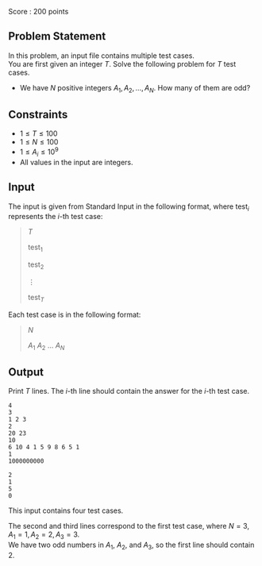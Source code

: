 Score : $200$ points

## Problem Statement

In this problem, an input file contains multiple test cases.<br>
You are first given an integer $T$. Solve the following problem for $T$ test cases.

- We have $N$ positive integers $A_1, A_2, ..., A_N$. How many of them are odd?

## Constraints

- $1 \leq T \leq 100$
- $1 \leq N \leq 100$
- $1 \leq A_i \leq 10^9$
- All values in the input are integers.

## Input

The input is given from Standard Input in the following format, where $\text{test}_i$ represents the $i$-th test case:

> $T$
> 
> $\text{test}_1$
> 
> $\text{test}_2$
> 
> $\vdots$
> 
> $\text{test}_T$

Each test case is in the following format:

> $N$
> 
> $A_1$ $A_2$ $\dots$ $A_N$

## Output

Print $T$ lines. The $i$-th line should contain the answer for the $i$-th test case.

```input1
4
3
1 2 3
2
20 23
10
6 10 4 1 5 9 8 6 5 1
1
1000000000
```

```output1
2
1
5
0
```

This input contains four test cases.

The second and third lines correspond to the first test case, where $N = 3, A_1 = 1, A_2 = 2, A_3 = 3$.<br>
We have two odd numbers in $A_1$, $A_2$, and $A_3$, so the first line should contain $2$.
